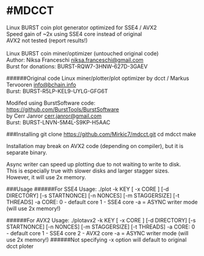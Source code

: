 #MDCCT
=============
Linux BURST coin plot generator optimized for SSE4 / AVX2<br>
Speed gain of ~2x using SSE4 core instead of original<br>
AVX2 not tested (report results!)<br>
<br>
Linux BURST coin miner/optimizer (untouched original code)<br>
Author: Niksa Franceschi <niksa.franceschi@gmail.com><br>
Burst for donations: BURST-RQW7-3HNW-627D-3GAEV<br>

######Original code 
Linux miner/plotter/plot optimizer by dcct / Markus Tervooren <info@bchain.info><br>
Burst: BURST-R5LP-KEL9-UYLG-GFG6T<br>

Modifed using BurstSoftware code: https://github.com/BurstTools/BurstSoftware <br>
by Cerr Janror <cerr.janror@gmail.com><br>
Burst: BURST-LNVN-5M4L-S9KP-H5AAC<br>


###Installing
    git clone https://github.com/Mirkic7/mdcct.git
    cd mdcct
    make

Installation may break on AVX2 code (depending on compiler), but it is separate binary.<br>

Async writer can speed up plotting due to not waiting to write to disk.<br>
This is especially true with slower disks and larger stagger sizes.<br>
However, it will use 2x memory.<br>

###Usage
######For SSE4
    Usage: ./plot -k KEY [ -x CORE ] [-d DIRECTORY] [-s STARTNONCE] [-n NONCES] [-m STAGGERSIZE] [-t THREADS] -a
     CORE:
       0 - default core
       1 - SSE4 core
     -a = ASYNC writer mode (will use 2x memory!)

######For AVX2
    Usage: ./plotavx2 -k KEY [ -x CORE ] [-d DIRECTORY] [-s STARTNONCE] [-n NONCES] [-m STAGGERSIZE] [-t THREADS] -a
      CORE:
        0 - default core
        1 - SSE4 core
        2 - AVX2 core
      -a = ASYNC writer mode (will use 2x memory!)
######Not specifying -x option will default to original dcct ploter
